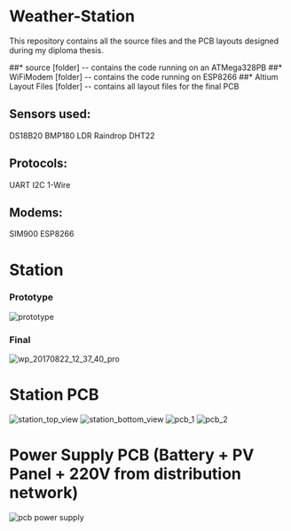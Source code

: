 # Weather-Station

This repository contains all the source files and the PCB layouts designed during my diploma thesis.

##* source [folder] -- contains the code running on an ATMega328PB 
##* WiFiModem [folder] -- contains the code running on ESP8266
##* Altium Layout Files [folder] -- contains all layout files for the final PCB

## Sensors used:
 DS18B20
 BMP180
 LDR
 Raindrop
 DHT22
 
## Protocols:
 UART
 I2C
 1-Wire
 
## Modems:
 SIM900
 ESP8266

# Station
### Prototype
![prototype](https://user-images.githubusercontent.com/15786501/30916121-3f060b5e-a3a1-11e7-9634-8b8d39a7bb6e.jpg)
### Final
![wp_20170822_12_37_40_pro](https://user-images.githubusercontent.com/15786501/30916570-6aad4f78-a3a2-11e7-809e-ad7445fbcc47.jpg)

# Station PCB

![station_top_view](https://user-images.githubusercontent.com/15786501/30916279-b083d338-a3a1-11e7-9b0a-4dab80d25b18.jpg)
![station_bottom_view](https://user-images.githubusercontent.com/15786501/30916278-b07f4796-a3a1-11e7-94a5-f45587fe4cd0.jpg)
![pcb_1](https://user-images.githubusercontent.com/15786501/30916118-3ed38cec-a3a1-11e7-9041-e26bec8ec74d.jpg)
![pcb_2](https://user-images.githubusercontent.com/15786501/30916119-3ef06f60-a3a1-11e7-8b96-558930428e07.jpg)

# Power Supply PCB (Battery + PV Panel + 220V from distribution network)

![pcb power supply](https://user-images.githubusercontent.com/15786501/30916314-c7146fe0-a3a1-11e7-8311-be33bacd814c.jpg)
